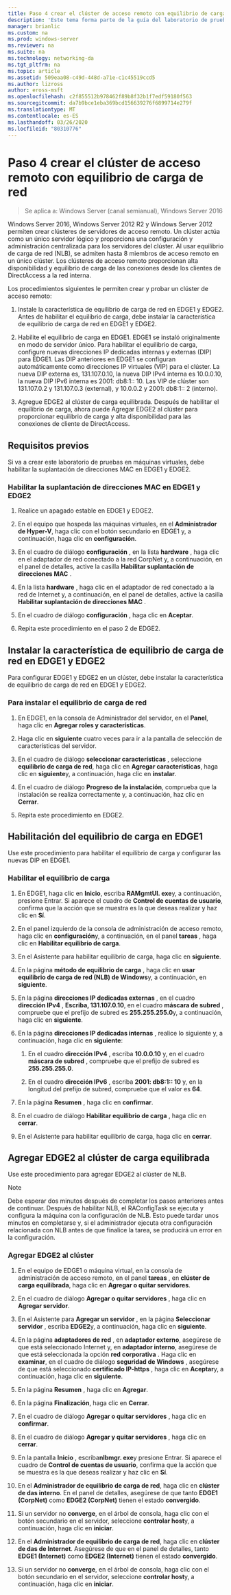 ```yaml
---
title: Paso 4 crear el clúster de acceso remoto con equilibrio de carga de red
description: 'Este tema forma parte de la guía del laboratorio de pruebas: demostración de DirectAccess en un clúster con Windows NLB para Windows Server 2016'
manager: brianlic
ms.custom: na
ms.prod: windows-server
ms.reviewer: na
ms.suite: na
ms.technology: networking-da
ms.tgt_pltfrm: na
ms.topic: article
ms.assetid: 509eaa08-c49d-448d-a71e-c1c45519ccd5
ms.author: lizross
author: eross-msft
ms.openlocfilehash: c2f855512b978462f89b8f32b1f7edf59180f563
ms.sourcegitcommit: da7b9bce1eba369bcd156639276f6899714e279f
ms.translationtype: MT
ms.contentlocale: es-ES
ms.lasthandoff: 03/26/2020
ms.locfileid: "80310776"
---
```

# <a name="step-4-create-the-network-load-balanced-remote-access-cluster"></a>Paso 4 crear el clúster de acceso remoto con equilibrio de carga de red

>Se aplica a: Windows Server (canal semianual), Windows Server 2016

 Windows Server 2016, Windows Server 2012 R2 y Windows Server 2012 permiten crear clústeres de servidores de acceso remoto. Un clúster actúa como un único servidor lógico y proporciona una configuración y administración centralizada para los servidores del clúster. Al usar equilibrio de carga de red (NLB), se admiten hasta 8 miembros de acceso remoto en un único clúster. Los clústeres de acceso remoto proporcionan alta disponibilidad y equilibrio de carga de las conexiones desde los clientes de DirectAccess a la red interna.  
  
Los procedimientos siguientes le permiten crear y probar un clúster de acceso remoto:  
  
1. Instale la característica de equilibrio de carga de red en EDGE1 y EDGE2. Antes de habilitar el equilibrio de carga, debe instalar la característica de equilibrio de carga de red en EDGE1 y EDGE2.
  
2. Habilite el equilibrio de carga en EDGE1. EDGE1 se instaló originalmente en modo de servidor único. Para habilitar el equilibrio de carga, configure nuevas direcciones IP dedicadas internas y externas (DIP) para EDGE1. Las DIP anteriores en EDGE1 se configuran automáticamente como direcciones IP virtuales (VIP) para el clúster. La nueva DIP externa es, 131.107.0.10, la nueva DIP IPv4 interna es 10.0.0.10, la nueva DIP IPv6 interna es 2001: db8:1:: 10. Las VIP de clúster son 131.107.0.2 y 131.107.0.3 (external), y 10.0.0.2 y 2001: db8:1:: 2 (interno).
  
3. Agregue EDGE2 al clúster de carga equilibrada. Después de habilitar el equilibrio de carga, ahora puede Agregar EDGE2 al clúster para proporcionar equilibrio de carga y alta disponibilidad para las conexiones de cliente de DirectAccess.

## <a name="prerequisites"></a>Requisitos previos

Si va a crear este laboratorio de pruebas en máquinas virtuales, debe habilitar la suplantación de direcciones MAC en EDGE1 y EDGE2.  
  
### <a name="enable-mac-address-spoofing-on-edge1-and-edge2"></a>Habilitar la suplantación de direcciones MAC en EDGE1 y EDGE2  
  
1.  Realice un apagado estable en EDGE1 y EDGE2.  
  
2.  En el equipo que hospeda las máquinas virtuales, en el **Administrador de Hyper-V**, haga clic con el botón secundario en EDGE1 y, a continuación, haga clic en **configuración**.  
  
3.  En el cuadro de diálogo **configuración** , en la lista **hardware** , haga clic en el adaptador de red conectado a la red CorpNet y, a continuación, en el panel de detalles, active la casilla **Habilitar suplantación de direcciones MAC** .  
  
4.  En la lista **hardware** , haga clic en el adaptador de red conectado a la red de Internet y, a continuación, en el panel de detalles, active la casilla **Habilitar suplantación de direcciones MAC** .  
  
5.  En el cuadro de diálogo **configuración** , haga clic en **Aceptar**.  
  
6.  Repita este procedimiento en el paso 2 de EDGE2.  
  
## <a name="install-the-network-load-balancing-feature-on-edge1-and-edge2"></a>Instalar la característica de equilibrio de carga de red en EDGE1 y EDGE2  
Para configurar EDGE1 y EDGE2 en un clúster, debe instalar la característica de equilibrio de carga de red en EDGE1 y EDGE2.  
  
### <a name="to-install-network-load-balancing"></a>Para instalar el equilibrio de carga de red  
  
1.  En EDGE1, en la consola de Administrador del servidor, en el **Panel**, haga clic en **Agregar roles y características**.  
  
2.  Haga clic en **siguiente** cuatro veces para ir a la pantalla de selección de características del servidor.  
  
3.  En el cuadro de diálogo **seleccionar características** , seleccione **equilibrio de carga de red**, haga clic en **Agregar características**, haga clic en **siguiente**y, a continuación, haga clic en **instalar**.  
  
4.  En el cuadro de diálogo **Progreso de la instalación**, comprueba que la instalación se realiza correctamente y, a continuación, haz clic en **Cerrar**.  
  
5.  Repita este procedimiento en EDGE2.  
  
## <a name="enable-load-balancing-on-edge1"></a>Habilitación del equilibrio de carga en EDGE1  
Use este procedimiento para habilitar el equilibrio de carga y configurar las nuevas DIP en EDGE1.  
  
### <a name="enable-load-balancing"></a>Habilitar el equilibrio de carga  
  
1.  En EDGE1, haga clic en **Inicio**, escriba **RAMgmtUI. exe**y, a continuación, presione Entrar. Si aparece el cuadro de **Control de cuentas de usuario**, confirma que la acción que se muestra es la que deseas realizar y haz clic en **Sí**.  
  
2.  En el panel izquierdo de la consola de administración de acceso remoto, haga clic en **configuración**y, a continuación, en el panel **tareas** , haga clic en **Habilitar equilibrio de carga**.  
  
3.  En el Asistente para habilitar equilibrio de carga, haga clic en **siguiente**.  
  
4.  En la página **método de equilibrio de carga** , haga clic en **usar equilibrio de carga de red (NLB) de Windows**y, a continuación, en **siguiente**.  
  
5.  En la página **direcciones IP dedicadas externas** , en el cuadro **dirección IPv4** , **Escriba, 131.107.0.10**, en el cuadro **máscara de subred** , compruebe que el prefijo de subred es **255.255.255.0**y, a continuación, haga clic en **siguiente**.  
  
6.  En la página **direcciones IP dedicadas internas** , realice lo siguiente y, a continuación, haga clic en **siguiente**:  
  
    1.  En el cuadro **dirección IPv4** , escriba **10.0.0.10** y, en el cuadro **máscara de subred** , compruebe que el prefijo de subred es **255.255.255.0**.  
  
    2.  En el cuadro **dirección IPv6** , escriba **2001: db8:1:: 10** y, en la longitud del prefijo de subred, compruebe que el valor es **64**.  
  
7.  En la página **Resumen** , haga clic en **confirmar**.  
  
8.  En el cuadro de diálogo **Habilitar equilibrio de carga** , haga clic en **cerrar**.  
  
9. En el Asistente para habilitar equilibrio de carga, haga clic en **cerrar**.  
  
## <a name="add-edge2-to-the-load-balanced-cluster"></a>Agregar EDGE2 al clúster de carga equilibrada  
Use este procedimiento para agregar EDGE2 al clúster de NLB.  
  
> [!NOTE]  
> Debe esperar dos minutos después de completar los pasos anteriores antes de continuar. Después de habilitar NLB, el RAConfigTask se ejecuta y configura la máquina con la configuración de NLB. Esto puede tardar unos minutos en completarse y, si el administrador ejecuta otra configuración relacionada con NLB antes de que finalice la tarea, se producirá un error en la configuración.  
  
### <a name="add-edge2-to-the-cluster"></a>Agregar EDGE2 al clúster  
  
1.  En el equipo de EDGE1 o máquina virtual, en la consola de administración de acceso remoto, en el panel **tareas** , en **clúster de carga equilibrada**, haga clic en **Agregar o quitar servidores**.  
  
2.  En el cuadro de diálogo **Agregar o quitar servidores** , haga clic en **Agregar servidor**.  
  
3.  En el Asistente para **Agregar un servidor** , en la página **Seleccionar servidor** , escriba **EDGE2**y, a continuación, haga clic en **siguiente**.  
  
4.  En la página **adaptadores de red** , en **adaptador externo**, asegúrese de que está seleccionado Internet y, en **adaptador interno**, asegúrese de que está seleccionada la opción **red** **corporativa** . Haga clic en **examinar**, en el cuadro de diálogo **seguridad de Windows** , asegúrese de que está seleccionado **certificado IP-https** , haga clic en **Aceptar**y, a continuación, haga clic en **siguiente**.  
  
5.  En la página **Resumen** , haga clic en **Agregar**.  
  
6.  En la página **Finalización**, haga clic en **Cerrar**.  
  
7.  En el cuadro de diálogo **Agregar o quitar servidores** , haga clic en **confirmar**.  
  
8.  En el cuadro de diálogo **Agregar y quitar servidores** , haga clic en **cerrar**.  
  
9. En la pantalla **Inicio** , escriba**nlbmgr. exe**y presione Entrar. Si aparece el cuadro de **Control de cuentas de usuario**, confirma que la acción que se muestra es la que deseas realizar y haz clic en **Sí**.  
  
10. En el **Administrador de equilibrio de carga de red**, haga clic en **clúster de das interno**. En el panel de detalles, asegúrese de que tanto **EDGE1 (CorpNet)** como **EDGE2 (CorpNet)** tienen el estado **convergido**.  
  
11. Si un servidor no **converge**, en el árbol de consola, haga clic con el botón secundario en el servidor, seleccione **controlar host**y, a continuación, haga clic en **iniciar**.  
  
12. En el **Administrador de equilibrio de carga de red**, haga clic en **clúster de das de Internet**. Asegúrese de que en el panel de detalles, tanto **EDGE1 (Internet)** como **EDGE2 (Internet)** tienen el estado **convergido**.  
  
13. Si un servidor no **converge**, en el árbol de consola, haga clic con el botón secundario en el servidor, seleccione **controlar host**y, a continuación, haga clic en **iniciar**.
